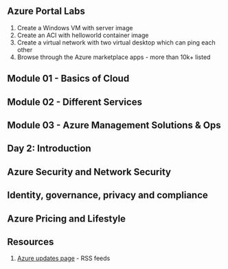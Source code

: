 
## Azure Portal Labs

1. Create a Windows VM with server image
1. Create an ACI with helloworld container image
1. Create a virtual network with two virtual desktop which can ping each other
1. Browse through the Azure marketplace apps - more than 10k+ listed

## Module 01 - Basics of Cloud

## Module 02 - Different Services

## Module 03 - Azure Management Solutions & Ops



## Day 2: Introduction 

## Azure Security and Network Security 

## Identity, governance, privacy and compliance 


## Azure Pricing and Lifestyle 


## Resources

1. [Azure updates page](TODO) - RSS feeds

